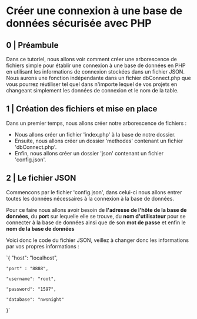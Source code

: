 # Créer une connexion à une base de données sécurisée avec PHP

## 0 | Préambule

Dans ce tutoriel, nous allons voir comment créer une arborescence de fichiers simple pour établir une connexion à une base de données en PHP en utilisant les informations de connexion stockées dans un fichier JSON. Nous aurons une fonction indépendante dans un fichier dbConnect.php que vous pourrez réutiliser tel quel dans n'importe lequel de vos projets en changeant simplement les données de connexion et le nom de la table.

## 1 | Création des fichiers et mise en place

Dans un premier temps, nous allons créer notre arborescence de fichiers :

- Nous allons créer un fichier 'index.php' à la base de notre dossier.
- Ensuite, nous allons créer un dossier 'methodes' contenant un fichier 'dbConnect.php'.
- Enfin, nous allons créer un dossier 'json' contenant un fichier 'config.json'.

## 2 | Le fichier JSON

Commencons par le fichier 'config.json', dans celui-ci nous allons entrer toutes les données nécessaires à la connexion à la base de données.

Pour ce faire nous allons avoir besoin de **l'adresse de l'hôte de la base de données**, du **port** sur lequelle elle se trouve, du **nom d'utilisateur** pour se connecter à la base de données ainsi que de son **mot de passe** et enfin le **nom de la base de données**

Voici donc le code du fichier JSON, veillez à changer donc les informations par vos propres informations :

`{
    "host": "localhost",

    "port" : "8888",

    "username": "root",

    "password": "1597",

    "database": "nwsnight"
}`

